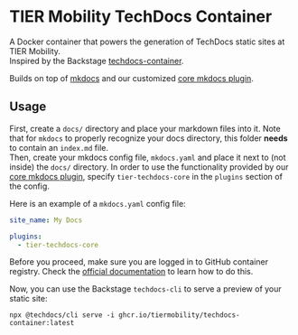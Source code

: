 # TIER Mobility TechDocs Container

A Docker container that powers the generation of TechDocs static sites at TIER Mobility.  
Inspired by the Backstage [techdocs-container](https://github.com/backstage/techdocs-container).

Builds on top of [mkdocs](https://mkdocs.org/) and our customized [core mkdocs plugin](https://github.com/TierMobility/tier-mkdocs-techdocs-core).

## Usage

First, create a `docs/` directory and place your markdown files into it. Note that for `mkdocs` to properly recognize your docs directory, this folder **needs** to contain an `index.md` file.  
Then, create your mkdocs config file, `mkdocs.yaml` and place it next to (not inside) the `docs/` directory. In order to use the functionality provided by our [core mkdocs plugin](https://github.com/TierMobility/tier-mkdocs-techdocs-core), specify `tier-techdocs-core` in the `plugins` section of the config.

Here is an example of a `mkdocs.yaml` config file:

```yaml
site_name: My Docs

plugins:
  - tier-techdocs-core
```

Before you proceed, make sure you are logged in to GitHub container registry. Check the [official documentation](https://docs.github.com/en/packages/working-with-a-github-packages-registry/working-with-the-container-registry#authenticating-to-the-container-registry) to learn how to do this.

Now, you can use the Backstage `techdocs-cli` to serve a preview of your static site:

`npx @techdocs/cli serve -i ghcr.io/tiermobility/techdocs-container:latest`

